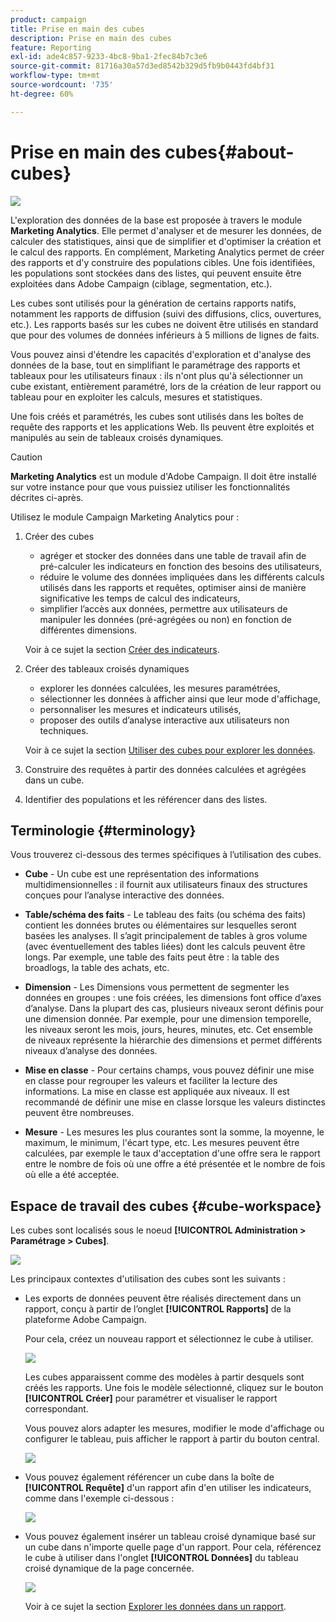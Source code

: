 ```yaml
---
product: campaign
title: Prise en main des cubes
description: Prise en main des cubes
feature: Reporting
exl-id: ade4c857-9233-4bc8-9ba1-2fec84b7c3e6
source-git-commit: 81716a30a57d3ed8542b329d5fb9b0443fd4bf31
workflow-type: tm+mt
source-wordcount: '735'
ht-degree: 60%

---
```


# Prise en main des cubes{#about-cubes}

![](../../assets/common.svg)

L&#39;exploration des données de la base est proposée à travers le module **Marketing Analytics**. Elle permet d&#39;analyser et de mesurer les données, de calculer des statistiques, ainsi que de simplifier et d&#39;optimiser la création et le calcul des rapports. En complément, Marketing Analytics permet de créer des rapports et d&#39;y construire des populations cibles. Une fois identifiées, les populations sont stockées dans des listes, qui peuvent ensuite être exploitées dans Adobe Campaign (ciblage, segmentation, etc.).

Les cubes sont utilisés pour la génération de certains rapports natifs, notamment les rapports de diffusion (suivi des diffusions, clics, ouvertures, etc.). Les rapports basés sur les cubes ne doivent être utilisés en standard que pour des volumes de données inférieurs à 5 millions de lignes de faits.

Vous pouvez ainsi d&#39;étendre les capacités d&#39;exploration et d&#39;analyse des données de la base, tout en simplifiant le paramétrage des rapports et tableaux pour les utilisateurs finaux : ils n&#39;ont plus qu&#39;à sélectionner un cube existant, entièrement paramétré, lors de la création de leur rapport ou tableau pour en exploiter les calculs, mesures et statistiques.

Une fois créés et paramétrés, les cubes sont utilisés dans les boîtes de requête des rapports et les applications Web. Ils peuvent être exploités et manipulés au sein de tableaux croisés dynamiques.

>[!CAUTION]
>
>**Marketing Analytics** est un module d&#39;Adobe Campaign. Il doit être installé sur votre instance pour que vous puissiez utiliser les fonctionnalités décrites ci-après.

Utilisez le module Campaign Marketing Analytics pour :

1. Créer des cubes

   * agréger et stocker des données dans une table de travail afin de pré-calculer les indicateurs en fonction des besoins des utilisateurs,
   * réduire le volume des données impliquées dans les différents calculs utilisés dans les rapports et requêtes, optimiser ainsi de manière significative les temps de calcul des indicateurs,
   * simplifier l’accès aux données, permettre aux utilisateurs de manipuler les données (pré-agrégées ou non) en fonction de différentes dimensions.

   Voir à ce sujet la section [Créer des indicateurs](../../reporting/using/creating-indicators.md).

1. Créer des tableaux croisés dynamiques

   * explorer les données calculées, les mesures paramétrées,
   * sélectionner les données à afficher ainsi que leur mode d&#39;affichage,
   * personnaliser les mesures et indicateurs utilisés,
   * proposer des outils d’analyse interactive aux utilisateurs non techniques.

   Voir à ce sujet la section [Utiliser des cubes pour explorer les données](../../reporting/using/using-cubes-to-explore-data.md).

1. Construire des requêtes à partir des données calculées et agrégées dans un cube.
1. Identifier des populations et les référencer dans des listes.

## Terminologie {#terminology}

Vous trouverez ci-dessous des termes spécifiques à l’utilisation des cubes.

* **Cube** - Un cube est une représentation des informations multidimensionnelles : il fournit aux utilisateurs finaux des structures conçues pour l’analyse interactive des données.

* **Table/schéma des faits** - Le tableau des faits (ou schéma des faits) contient les données brutes ou élémentaires sur lesquelles seront basées les analyses. Il s’agit principalement de tables à gros volume (avec éventuellement des tables liées) dont les calculs peuvent être longs. Par exemple, une table des faits peut être : la table des broadlogs, la table des achats, etc.

* **Dimension** - Les Dimensions vous permettent de segmenter les données en groupes : une fois créées, les dimensions font office d’axes d’analyse. Dans la plupart des cas, plusieurs niveaux seront définis pour une dimension donnée. Par exemple, pour une dimension temporelle, les niveaux seront les mois, jours, heures, minutes, etc. Cet ensemble de niveaux représente la hiérarchie des dimensions et permet différents niveaux d’analyse des données.

* **Mise en classe** - Pour certains champs, vous pouvez définir une mise en classe pour regrouper les valeurs et faciliter la lecture des informations. La mise en classe est appliquée aux niveaux. Il est recommandé de définir une mise en classe lorsque les valeurs distinctes peuvent être nombreuses.

* **Mesure** - Les mesures les plus courantes sont la somme, la moyenne, le maximum, le minimum, l&#39;écart type, etc. Les mesures peuvent être calculées, par exemple le taux d&#39;acceptation d&#39;une offre sera le rapport entre le nombre de fois où une offre a été présentée et le nombre de fois où elle a été acceptée.

## Espace de travail des cubes {#cube-workspace}

Les cubes sont localisés sous le noeud **[!UICONTROL Administration > Paramétrage > Cubes]**.

![](assets/s_advuser_cube_node.png)

Les principaux contextes d&#39;utilisation des cubes sont les suivants :

* Les exports de données peuvent être réalisés directement dans un rapport, conçu à partir de l’onglet **[!UICONTROL Rapports]** de la plateforme Adobe Campaign.

   Pour cela, créez un nouveau rapport et sélectionnez le cube à utiliser.

   ![](assets/cube_create_new.png)

   Les cubes apparaissent comme des modèles à partir desquels sont créés les rapports. Une fois le modèle sélectionné, cliquez sur le bouton **[!UICONTROL Créer]** pour paramétrer et visualiser le rapport correspondant.

   Vous pouvez alors adapter les mesures, modifier le mode d&#39;affichage ou configurer le tableau, puis afficher le rapport à partir du bouton central.

   ![](assets/cube_display_new.png)

* Vous pouvez également référencer un cube dans la boîte de **[!UICONTROL Requête]** d&#39;un rapport afin d&#39;en utiliser les indicateurs, comme dans l&#39;exemple ci-dessous :

   ![](assets/s_advuser_query_using_a_cube.png)

* Vous pouvez également insérer un tableau croisé dynamique basé sur un cube dans n&#39;importe quelle page d&#39;un rapport. Pour cela, référencez le cube à utiliser dans l&#39;onglet **[!UICONTROL Données]** du tableau croisé dynamique de la page concernée.

   ![](assets/s_advuser_cube_in_report.png)

   Voir à ce sujet la section [Explorer les données dans un rapport](../../reporting/using/using-cubes-to-explore-data.md#exploring-the-data-in-a-report).

